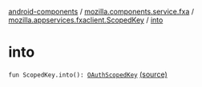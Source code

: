 [android-components](../../index.md) / [mozilla.components.service.fxa](../index.md) / [mozilla.appservices.fxaclient.ScopedKey](index.md) / [into](./into.md)

# into

`fun ScopedKey.into(): `[`OAuthScopedKey`](../../mozilla.components.concept.sync/-o-auth-scoped-key/index.md) [(source)](https://github.com/mozilla-mobile/android-components/blob/master/components/service/firefox-accounts/src/main/java/mozilla/components/service/fxa/Types.kt#L32)